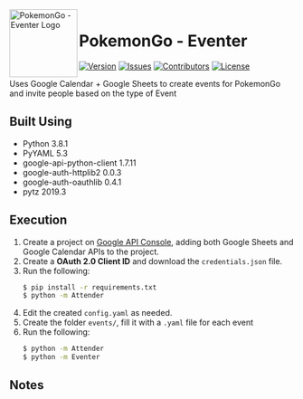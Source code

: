 <img src="https://raw.githubusercontent.com/Macro303/PokemonGo-Eventer/master/logo.png" align="left" width="120" height="120" alt="PokemonGo - Eventer Logo">

# PokemonGo - Eventer
[![Version](https://img.shields.io/github/tag-pre/Macro303/PokemonGo-Eventer.svg?label=version)](https://github.com/Macro303/PokemonGo-Eventer/releases)
[![Issues](https://img.shields.io/github/issues/Macro303/PokemonGo-Eventer.svg?label=issues)](https://github.com/Macro303/PokemonGo-Eventer/issues)
[![Contributors](https://img.shields.io/github/contributors/Macro303/PokemonGo-Eventer.svg?label=contributors)](https://github.com/Macro303/PokemonGo-Eventer/graphs/contributors)
[![License](https://img.shields.io/github/license/Macro303/PokemonGo-Eventer.svg?=label=license)](https://raw.githubusercontent.com/Macro303/PokemonGo-Eventer/master/LICENSE)

Uses Google Calendar + Google Sheets to create events for PokemonGo and invite people based on the type of Event

## Built Using
 - Python 3.8.1
 - PyYAML 5.3
 - google-api-python-client 1.7.11
 - google-auth-httplib2 0.0.3
 - google-auth-oauthlib 0.4.1
 - pytz 2019.3

## Execution
1. Create a project on [Google API Console](https://console.developers.google.com/apis/dashboard), adding both Google Sheets and Google Calendar APIs to the project.
2. Create a **OAuth 2.0 Client ID** and download the `credentials.json` file.
3. Run the following:
    ```bash
    $ pip install -r requirements.txt
    $ python -m Attender
    ```
4. Edit the created `config.yaml` as needed.
5. Create the folder `events/`, fill it with a `.yaml` file for each event
6. Run the following:
    ```bash
   $ python -m Attender
   $ python -m Eventer
    ```

## Notes